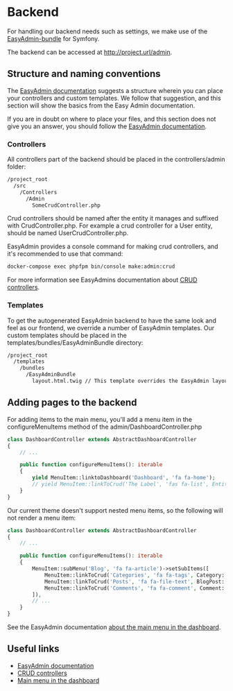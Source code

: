 # Backend

For handling our backend needs such as settings, we make use of the
[EasyAdmin-bundle](https://github.com/EasyCorp/EasyAdminBundle) for Symfony.

The backend can be accessed at <http://project.url/admin>.

## Structure and naming conventions

The [EasyAdmin documentation](https://symfony.com/doc/current/bundles/EasyAdminBundle/index.html)
suggests a structure wherein you can place your controllers and custom templates.
We follow that suggestion, and this section will show the basics
from the Easy Admin documentation.

If you are in doubt on where to place your files,
and this section does not give you an answer, you should follow the [EasyAdmin documentation](https://symfony.com/doc/current/bundles/EasyAdminBundle/index.html).

### Controllers

All controllers part of the backend should be placed in the
controllers/admin folder:

```sh
/project_root
  /src
    /Controllers
      /Admin
        SomeCrudController.php
```

Crud controllers should be named after the entity it manages and suffixed with CrudController.php.
For example a crud controller for a User entity, should be named UserCrudController.php.

EasyAdmin provides a console command for making crud controllers,
and it's recommended to use that command:

```sh
docker-compose exec phpfpm bin/console make:admin:crud
```

For more information see EasyAdmins documentation about [CRUD controllers](https://symfony.com/doc/current/bundles/EasyAdminBundle/crud.html).

### Templates

To get the autogenerated EasyAdmin backend to have the same look and feel
as our frontend, we override a number of EasyAdmin templates. Our custom
templates should be placed in the templates/bundles/EasyAdminBundle directory:

```sh
/project_root
  /templates
    /bundles
      /EasyAdminBundle
        layout.html.twig // This template overrides the EasyAdmin layout template
```

## Adding pages to the backend

For adding items to the main menu,
you'll add a menu item in the configureMenuItems method of the admin/DashboardController.php

```php
class DashboardController extends AbstractDashboardController
{
    // ...

    public function configureMenuItems(): iterable
    {
        yield MenuItem::linktoDashboard('Dashboard', 'fa fa-home');
        // yield MenuItem::linkToCrud('The Label', 'fas fa-list', EntityClass::class);
    }
}
```

Our current theme doesn't support nested menu items, so the following will not render
a menu item:

```php
class DashboardController extends AbstractDashboardController
{
    // ...

    public function configureMenuItems(): iterable
    {
        MenuItem::subMenu('Blog', 'fa fa-article')->setSubItems([
            MenuItem::linkToCrud('Categories', 'fa fa-tags', Category::class),
            MenuItem::linkToCrud('Posts', 'fa fa-file-text', BlogPost::class),
            MenuItem::linkToCrud('Comments', 'fa fa-comment', Comment::class),
        ]),
        // ...
    }
}
```

See the EasyAdmin documentation [about the main menu in the dashboard](https://symfony.com/doc/current/bundles/EasyAdminBundle/dashboards.html#main-menu).

## Useful links

* [EasyAdmin documentation](https://symfony.com/doc/current/bundles/EasyAdminBundle/index.html)
* [CRUD controllers](https://symfony.com/doc/current/bundles/EasyAdminBundle/crud.html)
* [Main menu in the dashboard](https://symfony.com/doc/current/bundles/EasyAdminBundle/dashboards.html#main-menu)

